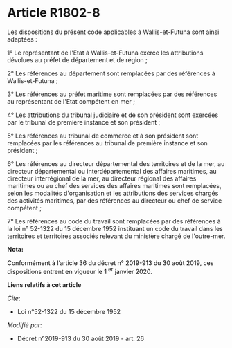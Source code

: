 # Article R1802-8

Les dispositions du présent code applicables à Wallis-et-Futuna sont ainsi adaptées :

1° Le représentant de l'Etat à Wallis-et-Futuna exerce les attributions dévolues au préfet de département et de région ;

2° Les références au département sont remplacées par des références à Wallis-et-Futuna ;

3° Les références au préfet maritime sont remplacées par des références au représentant de l'Etat compétent en mer ;

4° Les attributions du tribunal judiciaire et de son président sont exercées par le tribunal de première instance et son
président ;

5° Les références au tribunal de commerce et à son président sont remplacées par les références au tribunal de première
instance et son président ;

6° Les références au directeur départemental des territoires et de la mer, au directeur départemental ou interdépartemental
des affaires maritimes, au directeur interrégional de la mer, au directeur régional des affaires maritimes ou au chef des
services des affaires maritimes sont remplacées, selon les modalités d'organisation et les attributions des services chargés
des activités maritimes, par des références au directeur ou chef de service compétent ;

7° Les références au code du travail sont remplacées par des références à la loi n° 52-1322 du 15 décembre 1952 instituant un
code du travail dans les territoires et territoires associés relevant du ministère chargé de l'outre-mer.

**Nota:**

<font color="black">Conformément à l’article 36 du décret n° 2019-913 du 30 août 2019, ces dispositions entrent en vigueur le
1
    <sup>er</sup> janvier 2020.</font>

**Liens relatifs à cet article**

_Cite_:

  - Loi n°52-1322 du 15 décembre 1952

_Modifié par_:

  - Décret n°2019-913 du 30 août 2019 - art. 26

